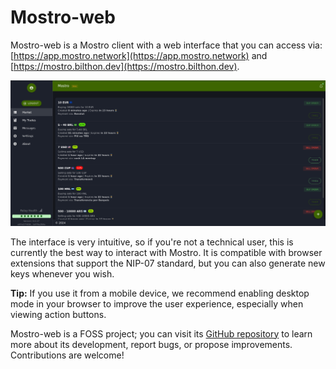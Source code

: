 # Mostro-web

Mostro-web is a Mostro client with a web interface that you can access via: [https://app.mostro.network](https://app.mostro.network) and [https://mostro.bilthon.dev](https://mostro.bilthon.dev).

![mostro-web](./assets/images/mostro-web.png)

The interface is very intuitive, so if you're not a technical user, this is currently the best way to interact with Mostro. It is compatible with browser extensions that support the NIP-07 standard, but you can also generate new keys whenever you wish.

**Tip:** If you use it from a mobile device, we recommend enabling desktop mode in your browser to improve the user experience, especially when viewing action buttons.

Mostro-web is a FOSS project; you can visit its [GitHub repository](https://github.com/MostroP2P/mostro-web) to learn more about its development, report bugs, or propose improvements. Contributions are welcome!
